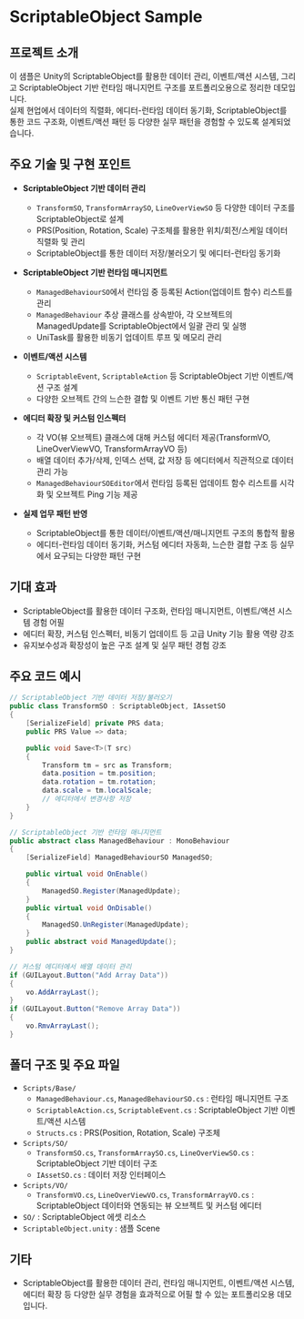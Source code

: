# ScriptableObject Sample

## 프로젝트 소개
이 샘플은 Unity의 ScriptableObject를 활용한 데이터 관리, 이벤트/액션 시스템, 그리고 ScriptableObject 기반 런타임 매니지먼트 구조를 포트폴리오용으로 정리한 데모입니다.  
실제 현업에서 데이터의 직렬화, 에디터-런타임 데이터 동기화, ScriptableObject를 통한 코드 구조화, 이벤트/액션 패턴 등 다양한 실무 패턴을 경험할 수 있도록 설계되었습니다.

## 주요 기술 및 구현 포인트

- **ScriptableObject 기반 데이터 관리**
  - `TransformSO`, `TransformArraySO`, `LineOverViewSO` 등 다양한 데이터 구조를 ScriptableObject로 설계
  - PRS(Position, Rotation, Scale) 구조체를 활용한 위치/회전/스케일 데이터 직렬화 및 관리
  - ScriptableObject를 통한 데이터 저장/불러오기 및 에디터-런타임 동기화

- **ScriptableObject 기반 런타임 매니지먼트**
  - `ManagedBehaviourSO`에서 런타임 중 등록된 Action(업데이트 함수) 리스트를 관리
  - `ManagedBehaviour` 추상 클래스를 상속받아, 각 오브젝트의 ManagedUpdate를 ScriptableObject에서 일괄 관리 및 실행
  - UniTask를 활용한 비동기 업데이트 루프 및 메모리 관리

- **이벤트/액션 시스템**
  - `ScriptableEvent`, `ScriptableAction` 등 ScriptableObject 기반 이벤트/액션 구조 설계
  - 다양한 오브젝트 간의 느슨한 결합 및 이벤트 기반 통신 패턴 구현

- **에디터 확장 및 커스텀 인스펙터**
  - 각 VO(뷰 오브젝트) 클래스에 대해 커스텀 에디터 제공(TransformVO, LineOverViewVO, TransformArrayVO 등)
  - 배열 데이터 추가/삭제, 인덱스 선택, 값 저장 등 에디터에서 직관적으로 데이터 관리 가능
  - `ManagedBehaviourSOEditor`에서 런타임 등록된 업데이트 함수 리스트를 시각화 및 오브젝트 Ping 기능 제공

- **실제 업무 패턴 반영**
  - ScriptableObject를 통한 데이터/이벤트/액션/매니지먼트 구조의 통합적 활용
  - 에디터-런타임 데이터 동기화, 커스텀 에디터 자동화, 느슨한 결합 구조 등 실무에서 요구되는 다양한 패턴 구현

## 기대 효과

- ScriptableObject를 활용한 데이터 구조화, 런타임 매니지먼트, 이벤트/액션 시스템 경험 어필
- 에디터 확장, 커스텀 인스펙터, 비동기 업데이트 등 고급 Unity 기능 활용 역량 강조
- 유지보수성과 확장성이 높은 구조 설계 및 실무 패턴 경험 강조

## 주요 코드 예시

```csharp
// ScriptableObject 기반 데이터 저장/불러오기
public class TransformSO : ScriptableObject, IAssetSO
{
    [SerializeField] private PRS data;
    public PRS Value => data;

    public void Save<T>(T src)
    {
        Transform tm = src as Transform;
        data.position = tm.position;
        data.rotation = tm.rotation;
        data.scale = tm.localScale;
        // 에디터에서 변경사항 저장
    }
}
```

```csharp
// ScriptableObject 기반 런타임 매니지먼트
public abstract class ManagedBehaviour : MonoBehaviour
{
    [SerializeField] ManagedBehaviourSO ManagedSO;

    public virtual void OnEnable()
    {
        ManagedSO.Register(ManagedUpdate);
    }
    public virtual void OnDisable()
    {
        ManagedSO.UnRegister(ManagedUpdate);
    }
    public abstract void ManagedUpdate();
}
```

```csharp
// 커스텀 에디터에서 배열 데이터 관리
if (GUILayout.Button("Add Array Data"))
{
    vo.AddArrayLast();
}
if (GUILayout.Button("Remove Array Data"))
{
    vo.RmvArrayLast();
}
```

## 폴더 구조 및 주요 파일

- `Scripts/Base/`
  - `ManagedBehaviour.cs`, `ManagedBehaviourSO.cs` : 런타임 매니지먼트 구조
  - `ScriptableAction.cs`, `ScriptableEvent.cs` : ScriptableObject 기반 이벤트/액션 시스템
  - `Structs.cs` : PRS(Position, Rotation, Scale) 구조체
- `Scripts/SO/`
  - `TransformSO.cs`, `TransformArraySO.cs`, `LineOverViewSO.cs` : ScriptableObject 기반 데이터 구조
  - `IAssetSO.cs` : 데이터 저장 인터페이스
- `Scripts/VO/`
  - `TransformVO.cs`, `LineOverViewVO.cs`, `TransformArrayVO.cs` : ScriptableObject 데이터와 연동되는 뷰 오브젝트 및 커스텀 에디터
- `SO/` : ScriptableObject 에셋 리소스
- `ScriptableObject.unity` : 샘플 Scene

## 기타

- ScriptableObject를 활용한 데이터 관리, 런타임 매니지먼트, 이벤트/액션 시스템, 에디터 확장 등 다양한 실무 경험을 효과적으로 어필 할 수 있는 포트폴리오용 데모입니다.